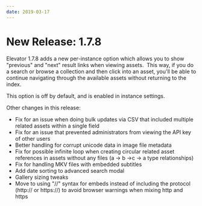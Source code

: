 ```yaml
---
date: 2019-03-17
---
```


# New Release: 1.7.8

Elevator 1.7.8 adds a new per-instance option which allows you to show "previous" and "next" result links when viewing assets.  This way, if you do a search or browse a collection and then click into an asset, you'll be able to continue navigating through the available assets without returning to the index.

This option is off by default, and is enabled in instance settings.

Other changes in this release:

* Fix for an issue when doing bulk updates via CSV that included multiple related assets within a single field
* Fix for an issue that prevented administrators from viewing the API key of other users
* Better handling for corrupt unicode data in image file metadata
* Fix for possible infinite loop when creating circular related asset references in assets without any files (a -> b ->c -> a type relationships)
* Fix for handling MKV files with embedded subtitles
* Add date sorting to advanced search modal
* Gallery sizing tweaks
* Move to using "//" syntax for embeds instead of including the protocol (http:// or https://) to avoid browser warnings when mixing http and https

